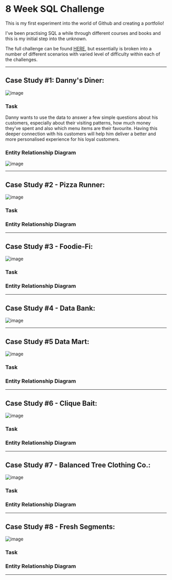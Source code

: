 # 8 Week SQL Challenge

This is my first experiment into the world of Github and creating a portfolio!

I've been practising SQL a while through different courses and books and this is my initial step into the unknown.

The full challenge can be found [HERE](https://8weeksqlchallenge.com/), but essentially is broken into a number of different scenarios with varied level of difficulty within each of the challenges.

---

## Case Study #1: Danny's Diner:

![image](https://user-images.githubusercontent.com/59825363/196279158-e8ad6ecc-f993-42a5-a6ca-840cf5d99c59.png)

### Task

Danny wants to use the data to answer a few simple questions about his customers, especially about their visiting patterns, how much money they’ve spent and also which menu items are their favourite. Having this deeper connection with his customers will help him deliver a better and more personalised experience for his loyal customers.

### Entity Relationship Diagram

![image](https://user-images.githubusercontent.com/59825363/196280890-d7d93bb3-e6fd-435d-ac73-e7b7feae5fe9.png)


---

## Case Study #2 - Pizza Runner:

![image](https://user-images.githubusercontent.com/59825363/196279299-8c5b00b1-80a3-4d30-b169-00835449c228.png)

### Task



### Entity Relationship Diagram


---

## Case Study #3 - Foodie-Fi:

![image](https://user-images.githubusercontent.com/59825363/196279368-adc19fa7-3464-49a5-86cc-cab984fa5045.png)

### Task



### Entity Relationship Diagram


---

## Case Study #4 - Data Bank:

![image](https://user-images.githubusercontent.com/59825363/196279439-1d26a9e7-959f-4c8f-972c-2f4bdf0b7f40.png)

---

## Case Study #5 Data Mart:

![image](https://user-images.githubusercontent.com/59825363/196279535-0af81f3b-e8fc-45ac-a67b-f4380bd4fa17.png)

### Task



### Entity Relationship Diagram


---

## Case Study #6 - Clique Bait:

![image](https://user-images.githubusercontent.com/59825363/196279617-ae5e107b-6854-40e7-a7a5-fe9d5aca92ba.png)

### Task



### Entity Relationship Diagram


---

## Case Study #7 - Balanced Tree Clothing Co.:

![image](https://user-images.githubusercontent.com/59825363/196279707-16808857-f6e5-4931-a7f8-891424d80ccc.png)

### Task



### Entity Relationship Diagram


---

## Case Study #8 - Fresh Segments:

![image](https://user-images.githubusercontent.com/59825363/196279798-367b1cb0-bea6-4b8a-8ae1-910bb8248eab.png)

### Task



### Entity Relationship Diagram


---




